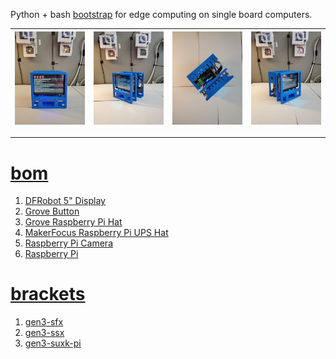 Python + bash <a href="https://github.com/kamangir/blue-sbc">bootstrap</a> for edge computing on single board computers.

| [![image](../images/blue3-1.jpg)](https://github.com/kamangir/blue-bracket/blob/main/images/blue3-1.jpg) | [![image](../images/blue3-2.jpg)](https://github.com/kamangir/blue-bracket/blob/main/images/blue3-2.jpg) | [![image](../images/blue3-3.jpg)](https://github.com/kamangir/blue-bracket/blob/main/images/blue3-3.jpg) | [![image](../images/blue3-4.jpg)](https://github.com/kamangir/blue-bracket/blob/main/images/blue3-4.jpg) |
| --- | --- | --- | --- |

---

# [bom](../parts.md)

1. [DFRobot 5" Display](../parts.md#dfrobot-5-display)
1. [Grove Button](../parts.md#grove-button)
1. [Grove Raspberry Pi Hat](../parts.md#grove-raspberry-pi-hat)
1. [MakerFocus Raspberry Pi UPS Hat](../parts.md#makerfocus-raspberry-pi-ups-hat)
1. [Raspberry Pi Camera](../parts.md#raspberry-pi-camera)
1. [Raspberry Pi](../parts.md#raspberry-pi)

# [brackets](../brackets)

1. [gen3-sfx](../brackets/gen3-sfx/gen3-sfx.stl)
1. [gen3-ssx](../brackets/gen3-ssx/gen3-ssx.stl)
1. [gen3-suxk-pi](../brackets/gen3-suxk-pi/gen3-suxk-pi.stl)

